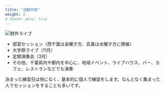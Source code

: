```yaml
---
title: "活動内容"
weight: 2
# header_menu: true
---
```


![野外ライブ](images/live-outside.webp)

- 部室セッション（西千葉は金曜夕方、亥鼻は水曜夕方に開催）
- 大学祭ライブ（11月）
- 定期演奏会（3月）
- その他、千葉県内や都内を中心に、地域イベント、ライブハウス、バー、カフェ、レストランなどでも演奏

決まった練習日は特になく、基本的に個人で練習をします。なんとなく集まった人でセッションをすることも多いです。
